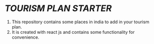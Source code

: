 # *TOURISM PLAN STARTER*

1. This repository contains some places in india to add in your tourism plan.
2. It is created with react js and contains some functionality for convenience.

